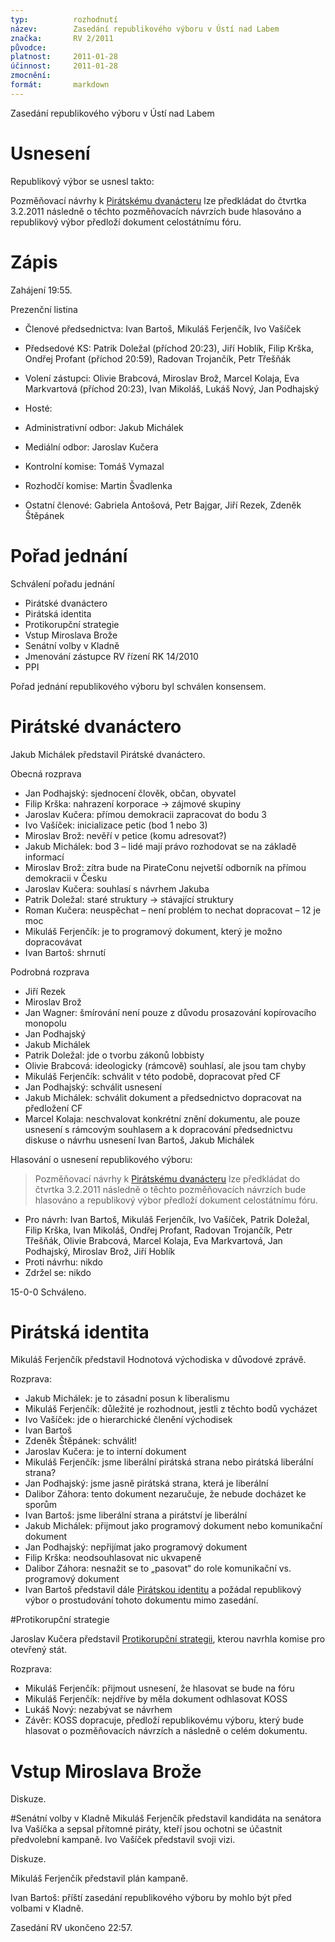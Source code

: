 ```yaml
---
typ:          rozhodnutí
název:        Zasedání republikového výboru v Ústí nad Labem
značka:       RV 2/2011
původce:      
platnost:     2011-01-28
účinnost:     2011-01-28
zmocnění:     
formát:       markdown
---
```


Zasedání republikového výboru v Ústí nad Labem

# Usnesení

Republikový výbor se usnesl takto:

Pozměňovací návrhy k [Pirátskému dvanácteru](http://www.pirati.cz/kci/desatero) lze předkládat do čtvrtka 3.2.2011 následně o těchto pozměňovacích návrzích bude hlasováno a republikový výbor předloží dokument celostátnímu fóru.

# Zápis

Zahájení 19:55.

Prezenční listina

* Členové předsednictva: Ivan Bartoš, Mikuláš Ferjenčík, Ivo Vašíček
* Předsedové KS: Patrik Doležal (příchod 20:23), Jiří Hoblík, Filip Krška, Ondřej Profant (příchod 20:59), Radovan Trojančík, Petr Třešňák
* Volení zástupci: Olivie Brabcová, Miroslav Brož, Marcel Kolaja, Eva Markvartová (příchod 20:23), Ivan Mikoláš, Lukáš Nový, Jan Podhajský
* Hosté:

* Administrativní odbor: Jakub Michálek
* Mediální odbor: Jaroslav Kučera
* Kontrolní komise: Tomáš Vymazal
* Rozhodčí komise: Martin Švadlenka
* Ostatní členové: Gabriela Antošová, Petr Bajgar, Jiří Rezek, Zdeněk Štěpánek

# Pořad jednání
Schválení pořadu jednání

* Pirátské dvanáctero
* Pirátská identita
* Protikorupční strategie
* Vstup Miroslava Brože
* Senátní volby v Kladně
* Jmenování zástupce RV řízení RK 14/2010
* PPI

Pořad jednání republikového výboru byl schválen konsensem.

# Pirátské dvanáctero
Jakub Michálek představil Pirátské dvanáctero.

Obecná rozprava

* Jan Podhajský: sjednocení člověk, občan, obyvatel
* Filip Krška: nahrazení korporace → zájmové skupiny
* Jaroslav Kučera: přímou demokracii zapracovat do bodu 3
* Ivo Vašíček: inicializace petic (bod 1 nebo 3)
* Miroslav Brož: nevěří v petice (komu adresovat?)
* Jakub Michálek: bod 3 – lidé mají právo rozhodovat se na základě informací
* Miroslav Brož: zítra bude na PirateConu nejvetší odborník na přímou demokracii v Česku
* Jaroslav Kučera: souhlasí s návrhem Jakuba
* Patrik Doležal: staré struktury → stávající struktury
* Roman Kučera: neuspěchat – není problém to nechat dopracovat – 12 je moc
* Mikuláš Ferjenčík: je to programový dokument, který je možno dopracovávat
* Ivan Bartoš: shrnutí

Podrobná rozprava

* Jiří Rezek
* Miroslav Brož
* Jan Wagner: šmírování není pouze z důvodu prosazování kopírovacího monopolu
* Jan Podhajský
* Jakub Michálek
* Patrik Doležal: jde o tvorbu zákonů lobbisty
* Olivie Brabcová: ideologicky (rámcově) souhlasí, ale jsou tam chyby
* Mikuláš Ferjenčík: schválit v této podobě, dopracovat před CF
* Jan Podhajský: schválit usnesení
* Jakub Michálek: schválit dokument a předsednictvo dopracovat na předložení CF
* Marcel Kolaja: neschvalovat konkrétní znění dokumentu, ale pouze usnesení s rámcovým souhlasem a k dopracování předsednictvu
diskuse o návrhu usnesení Ivan Bartoš, Jakub Michálek

Hlasování o usnesení republikového výboru:

> Pozměňovací návrhy k [Pirátskému dvanácteru](http://www.pirati.cz/kci/desatero) lze předkládat do čtvrtka 3.2.2011 následně o těchto pozměňovacích návrzích bude hlasováno a republikový výbor předloží dokument celostátnímu fóru.

* Pro návrh: Ivan Bartoš, Mikuláš Ferjenčík, Ivo Vašíček, Patrik Doležal, Filip Krška, Ivan Mikoláš, Ondřej Profant, Radovan Trojančík, Petr Třešňák, Olivie Brabcová, Marcel Kolaja, Eva Markvartová, Jan Podhajský, Miroslav Brož, Jiří Hoblík
* Proti návrhu: nikdo
* Zdržel se: nikdo

15-0-0 Schváleno.

# Pirátská identita

Mikuláš Ferjenčík představil Hodnotová východiska v důvodové zprávě.

Rozprava:

* Jakub Michálek: je to zásadní posun k liberalismu
* Mikuláš Ferjenčík: důležité je rozhodnout, jestli z těchto bodů vycházet
* Ivo Vašíček: jde o hierarchické členění východisek
* Ivan Bartoš
* Zdeněk Štěpánek: schválit!
* Jaroslav Kučera: je to interní dokument
* Mikuláš Ferjenčík: jsme liberální pirátská strana nebo pirátská liberální strana?
* Jan Podhajský: jsme jasně pirátská strana, která je liberální
* Dalibor Záhora: tento dokument nezaručuje, že nebude docházet ke sporům
* Ivan Bartoš: jsme liberální strana a pirátství je liberální
* Jakub Michálek: přijmout jako programový dokument nebo komunikační dokument
* Jan Podhajský: nepřijímat jako programový dokument
* Filip Krška: neodsouhlasovat nic ukvapeně
* Dalibor Záhora: nesnažit se to „pasovat“ do role komunikační vs. programový dokument
* Ivan Bartoš představil dále [Pirátskou identitu](http://www.pirati.cz/rp/pid/start) a požádal republikový výbor o prostudování tohoto dokumentu mimo zasedání.

#Protikorupční strategie

Jaroslav Kučera představil [Protikorupční strategii](http://www.pirati.cz/koss/protikorupstrat), kterou navrhla komise pro otevřený stát.

Rozprava:

* Mikuláš Ferjenčík: přijmout usnesení, že hlasovat se bude na fóru
* Mikuláš Ferjenčík: nejdříve by měla dokument odhlasovat KOSS
* Lukáš Nový: nezabývat se návrhem
* Závěr: KOSS dopracuje, předloží republikovému výboru, který bude hlasovat o pozměňovacích návrzích a následně o celém dokumentu.

# Vstup Miroslava Brože

Diskuze.

#Senátní volby v Kladně
Mikuláš Ferjenčík představil kandidáta na senátora Iva Vašíčka a sepsal přítomné piráty, kteří jsou ochotni se účastnit předvolební kampaně. Ivo Vašíček představil svoji vizi.

Diskuze.

Mikuláš Ferjenčík představil plán kampaně.

Ivan Bartoš: příští zasedání republikového výboru by mohlo být před volbami v Kladně.

Zasedání RV ukončeno 22:57.
